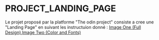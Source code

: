 # PROJECT_LANDING_PAGE

Le projet proposé par la platforme "The odin project" consiste a cree une "Landing Page" en suivant les instructuion donné : [Image One (Full Design)](https://cdn.statically.io/gh/TheOdinProject/curriculum/main/foundations/html_css/project/odin-project.png),[Image Two (Color and Fonts)](https://cdn.statically.io/gh/TheOdinProject/curriculum/main/foundations/html_css/project/colors_and_stuff.png)
